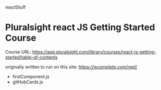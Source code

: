 reactStuff
# Pluralsight react JS Getting Started Course
  Course URL: https://app.pluralsight.com/library/courses/react-js-getting-started/table-of-contents

  originally written to run on this site: https://jscomplete.com/repl/

* firstComponent.js
* gitHubCards.js
